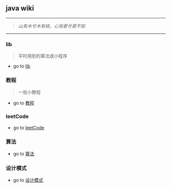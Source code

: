 ## java wiki

---
> *山有木兮木有枝，心悦君兮君不知*
---

### lib 
> 平时用到的算法或小程序
- go to [lib](./lib/readme.md)

### 教程
> 一些小教程
- go to [教程](./教程/readme.md)

### leetCode
- go to [leetCode](./leetcode/readme.md)

### 算法
- go to [算法](./算法/readme.md)

### 设计模式
- go to [设计模式](./设计模式/readme.md)